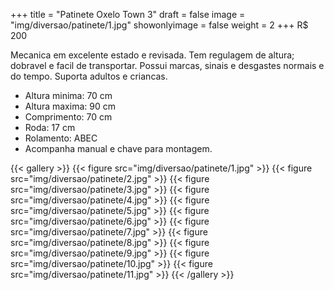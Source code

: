 +++
title = "Patinete Oxelo Town 3"
draft = false
image = "img/diversao/patinete/1.jpg"
showonlyimage = false
weight = 2
+++
<span class="price">R$ 200</span>

<!--more-->

Mecanica em excelente estado e revisada. Tem regulagem de altura; dobravel e facil de transportar. Possui marcas, sinais e desgastes normais e do tempo. Suporta adultos e criancas.

- Altura minima: 70 cm
- Altura maxima: 90 cm
- Comprimento: 70 cm
- Roda: 17 cm
- Rolamento: ABEC
- Acompanha manual e chave para montagem.

{{< gallery >}}
{{< figure src="img/diversao/patinete/1.jpg" >}}
{{< figure src="img/diversao/patinete/2.jpg" >}}
{{< figure src="img/diversao/patinete/3.jpg" >}}
{{< figure src="img/diversao/patinete/4.jpg" >}}
{{< figure src="img/diversao/patinete/5.jpg" >}}
{{< figure src="img/diversao/patinete/6.jpg" >}}
{{< figure src="img/diversao/patinete/7.jpg" >}}
{{< figure src="img/diversao/patinete/8.jpg" >}}
{{< figure src="img/diversao/patinete/9.jpg" >}}
{{< figure src="img/diversao/patinete/10.jpg" >}}
{{< figure src="img/diversao/patinete/11.jpg" >}}
{{< /gallery >}}